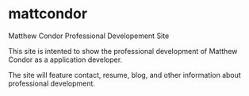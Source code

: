 # mattcondor

Matthew Condor Professional Developement Site

This site is intented to show the professional development of Matthew Condor as a application developer.

The site will feature contact, resume, blog, and other information about professional development.

